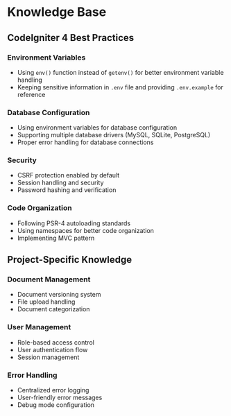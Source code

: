 # Knowledge Base

## CodeIgniter 4 Best Practices

### Environment Variables
- Using `env()` function instead of `getenv()` for better environment variable handling
- Keeping sensitive information in `.env` file and providing `.env.example` for reference

### Database Configuration
- Using environment variables for database configuration
- Supporting multiple database drivers (MySQL, SQLite, PostgreSQL)
- Proper error handling for database connections

### Security
- CSRF protection enabled by default
- Session handling and security
- Password hashing and verification

### Code Organization
- Following PSR-4 autoloading standards
- Using namespaces for better code organization
- Implementing MVC pattern

## Project-Specific Knowledge

### Document Management
- Document versioning system
- File upload handling
- Document categorization

### User Management
- Role-based access control
- User authentication flow
- Session management

### Error Handling
- Centralized error logging
- User-friendly error messages
- Debug mode configuration